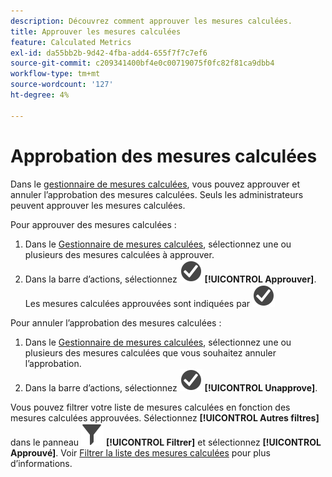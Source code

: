 ```yaml
---
description: Découvrez comment approuver les mesures calculées.
title: Approuver les mesures calculées
feature: Calculated Metrics
exl-id: da55bb2b-9d42-4fba-add4-655f7f7c7ef6
source-git-commit: c209341400bf4e0c00719075f0fc82f81ca9dbb4
workflow-type: tm+mt
source-wordcount: '127'
ht-degree: 4%

---
```


# Approbation des mesures calculées

Dans le [gestionnaire de mesures calculées](cm-manager.md), vous pouvez approuver et annuler l’approbation des mesures calculées. Seuls les administrateurs peuvent approuver les mesures calculées.

Pour approuver des mesures calculées :

1. Dans le [Gestionnaire de mesures calculées](cm-manager.md), sélectionnez une ou plusieurs des mesures calculées à approuver.
1. Dans la barre d’actions, sélectionnez ![CheckmarkCircle](/help/assets/icons/CheckmarkCircle.svg) **[!UICONTROL Approuver]**. Les mesures calculées approuvées sont indiquées par ![CheckmarkCircle](/help/assets/icons/CheckmarkCircle.svg)

Pour annuler l’approbation des mesures calculées :

1. Dans le [Gestionnaire de mesures calculées](cm-approving.md), sélectionnez une ou plusieurs des mesures calculées que vous souhaitez annuler l’approbation.
1. Dans la barre d’actions, sélectionnez ![CheckmarkCircle](/help/assets/icons/CheckmarkCircle.svg) **[!UICONTROL Unapprove]**.


Vous pouvez filtrer votre liste de mesures calculées en fonction des mesures calculées approuvées. Sélectionnez **[!UICONTROL Autres filtres]** dans le panneau ![Filtrer](/help/assets/icons/Filter.svg) **[!UICONTROL Filtrer]** et sélectionnez **[!UICONTROL Approuvé]**. Voir [Filtrer la liste des mesures calculées](/help/components/calc-metrics/cm-workflow/cm-filter.md) pour plus d’informations.
